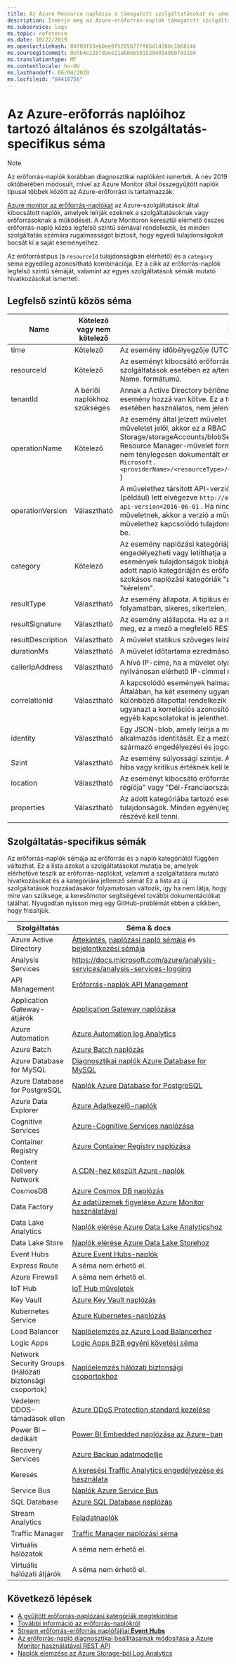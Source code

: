 ```yaml
---
title: Az Azure Resource naplózza a támogatott szolgáltatásokat és sémákat
description: Ismerje meg az Azure-erőforrás-naplók támogatott szolgáltatásait és esemény-sémáját.
ms.subservice: logs
ms.topic: reference
ms.date: 10/22/2019
ms.openlocfilehash: 04f89f53eb8ee0f5205b77ff65d14380c1b68144
ms.sourcegitcommit: 8e5b4e2207daee21a60e6581528401a96bfd3184
ms.translationtype: MT
ms.contentlocale: hu-HU
ms.lasthandoff: 06/04/2020
ms.locfileid: "84418756"
---
```

# <a name="common-and-service-specific-schema-for-azure-resource-logs"></a>Az Azure-erőforrás naplóihoz tartozó általános és szolgáltatás-specifikus séma

> [!NOTE]
> Az erőforrás-naplók korábban diagnosztikai naplóként ismertek. A név 2019 októberében módosult, mivel az Azure Monitor által összegyűjtött naplók típusai többek között az Azure-erőforrást is tartalmazzák.

[Azure monitor az erőforrás-naplókat](../../azure-monitor/platform/platform-logs-overview.md) az Azure-szolgáltatások által kibocsátott naplók, amelyek leírják ezeknek a szolgáltatásoknak vagy erőforrásoknak a működését. A Azure Monitoron keresztül elérhető összes erőforrás-napló közös legfelső szintű sémával rendelkezik, és minden szolgáltatás számára rugalmasságot biztosít, hogy egyedi tulajdonságokat bocsát ki a saját eseményeihez.

Az erőforrástípus (a `resourceId` tulajdonságban elérhető) és a `category` séma egyedileg azonosítható kombinációja. Ez a cikk az erőforrás-naplók legfelső szintű sémáját, valamint az egyes szolgáltatások sémák mutató hivatkozásokat ismerteti.

## <a name="top-level-common-schema"></a>Legfelső szintű közös séma

| Name | Kötelező vagy nem kötelező | Leírás |
|---|---|---|
| time | Kötelező | Az esemény időbélyegzője (UTC). |
| resourceId | Kötelező | Az eseményt kibocsátó erőforrás erőforrás-azonosítója. A bérlői szolgáltatások esetében ez a/tenants/Tenant-ID/Providers/Provider-Name. formátumú. |
| tenantId | A bérlői naplókhoz szükséges | Annak a Active Directory bérlőnek a bérlői azonosítója, amelyhez ez az esemény hozzá van kötve. Ez a tulajdonság csak a bérlői szintű naplók esetében használatos, nem jelenik meg az erőforrás-szintű naplókban. |
| operationName | Kötelező | Az esemény által jelzett művelet neve. Ha az esemény egy RBAC műveletet jelöl, akkor ez a RBAC művelet neve (például: Microsoft. Storage/storageAccounts/blobServices/Blobs/Read). Általában Resource Manager-művelet formájában modellezve, még akkor is, ha nem ténylegesen dokumentált erőforrás-kezelői műveletek ( `Microsoft.<providerName>/<resourceType>/<subtype>/<Write/Read/Delete/Action>` ) |
| operationVersion | Választható | A művelethez társított API-verzió, ha a operationName API-val (például) lett elvégezve `http://myservice.windowsazure.net/object?api-version=2016-06-01` . Ha nincs olyan API, amely megfelel a műveletnek, akkor a verzió a művelet azon verzióját jelöli, amely a művelethez kapcsolódó tulajdonságok jövőbeli változásakor következik be. |
| category | Kötelező | Az esemény naplózási kategóriája. A kategória a részletesség, amelyen engedélyezheti vagy letilthatja a naplókat egy adott erőforráson. Az események tulajdonságok blobjában megjelenő tulajdonságok egy adott napló kategóriáján és erőforrás-típusán belül megegyeznek. A szokásos naplózási kategóriák "audit" "működési" "végrehajtás" és "kérelem". |
| resultType | Választható | Az esemény állapota. A tipikus értékek a következők: elindítva, folyamatban, sikeres, sikertelen, aktív és megoldott. |
| resultSignature | Választható | Az esemény alállapota. Ha ez a művelet egy REST API hívásnak felel meg, ez a mező a megfelelő REST-hívás HTTP-állapotkód. |
| resultDescription | Választható | A művelet statikus szöveges leírása, például a "tárolási fájl beolvasása". |
| durationMs | Választható | A művelet időtartama ezredmásodpercben. |
| callerIpAddress | Választható | A hívó IP-címe, ha a művelet olyan API-hívásnak felel meg, amely nyilvánosan elérhető IP-címmel rendelkező entitásból származik. |
| correlationId | Választható | A kapcsolódó események halmazának csoportosítására szolgáló GUID. Általában, ha két esemény ugyanazzal a operationName, de két különböző állapottal rendelkezik (például "Elindítva" és "sikeres"), ugyanazt a korrelációs azonosítót használják. Ez az események közötti egyéb kapcsolatokat is jelenthet. |
| identity | Választható | Egy JSON-blob, amely leírja a műveletet végrehajtó felhasználó vagy alkalmazás identitását. Ez a mező általában az Active Directoryból származó engedélyezési és jogcímek/JWT jogkivonatot tartalmazza. |
| Szint | Választható | Az esemény súlyossági szintje. Az egyik tájékoztatási, figyelmeztetési, hiba vagy kritikus értéknek kell lennie. |
| location | Választható | Az eseményt kibocsátó erőforrás régiója, például "az USA keleti régiója" vagy "Dél-Franciaország" |
| properties | Választható | Az adott kategóriába tartozó eseményekhez kapcsolódó további tulajdonságok. Minden egyéni/egyedi tulajdonságot a séma "B része" részévé kell tenni. |

## <a name="service-specific-schemas"></a>Szolgáltatás-specifikus sémák

Az erőforrás-naplók sémája az erőforrás és a napló kategóriától függően változhat. Ez a lista azokat a szolgáltatásokat mutatja be, amelyek elérhetővé teszik az erőforrás-naplókat, valamint a szolgáltatásra mutató hivatkozásokat és a kategóriára jellemző sémát Ez a lista az új szolgáltatások hozzáadásakor folyamatosan változik, így ha nem látja, hogy mire van szüksége, a keresőmotor segítségével további dokumentációkat találhat. Nyugodtan nyisson meg egy GitHub-problémát ebben a cikkben, hogy frissítjük.

| Szolgáltatás | Séma & docs |
| --- | --- |
| Azure Active Directory | [Áttekintés](../../active-directory/reports-monitoring/concept-activity-logs-azure-monitor.md), [naplózási napló sémája](../../active-directory/reports-monitoring/reference-azure-monitor-audit-log-schema.md) és [bejelentkezési sémája](../../active-directory/reports-monitoring/reference-azure-monitor-sign-ins-log-schema.md) |
| Analysis Services | https://docs.microsoft.com/azure/analysis-services/analysis-services-logging |
| API Management | [Erőforrás-naplók API Management](../../api-management/api-management-howto-use-azure-monitor.md#resource-logs) |
| Application Gateway-átjárók |[Application Gateway naplózása](../../application-gateway/application-gateway-diagnostics.md) |
| Azure Automation |[Azure Automation log Analytics](../../automation/automation-manage-send-joblogs-log-analytics.md) |
| Azure Batch |[Azure Batch naplózás](../../batch/batch-diagnostics.md) |
| Azure Database for MySQL | [Diagnosztikai naplók Azure Database for MySQL](../../mysql/concepts-server-logs.md#diagnostic-logs) |
| Azure Database for PostgreSQL | [Naplók Azure Database for PostgreSQL](../../postgresql/concepts-server-logs.md#resource-logs) |
| Azure Data Explorer | [Azure Adatkezelő-naplók](/azure/data-explorer/using-diagnostic-logs) |
| Cognitive Services | [Azure-Cognitive Services naplózása](../../cognitive-services/diagnostic-logging.md) |
| Container Registry | [Azure Container Registry naplózása](../../container-registry/container-registry-diagnostics-audit-logs.md) |
| Content Delivery Network | [A CDN-hez készült Azure-naplók](../../cdn/cdn-azure-diagnostic-logs.md) |
| CosmosDB | [Azure Cosmos DB naplózás](../../cosmos-db/logging.md) |
| Data Factory | [Az adatüzemek figyelése Azure Monitor használatával](../../data-factory/monitor-using-azure-monitor.md) |
| Data Lake Analytics |[Naplók elérése Azure Data Lake Analyticshoz](../../data-lake-analytics/data-lake-analytics-diagnostic-logs.md) |
| Data Lake Store |[Naplók elérése Azure Data Lake Storehoz](../../data-lake-store/data-lake-store-diagnostic-logs.md) |
| Event Hubs |[Azure Event Hubs-naplók](../../event-hubs/event-hubs-diagnostic-logs.md) |
| Express Route | A séma nem érhető el. |
| Azure Firewall | A séma nem érhető el. |
| IoT Hub | [IoT Hub műveletek](../../iot-hub/iot-hub-monitor-resource-health.md#use-azure-monitor) |
| Key Vault |[Azure Key Vault naplózás](../../key-vault/general/logging.md) |
| Kubernetes Service |[Azure Kubernetes-naplózás](../../aks/view-master-logs.md#log-event-schema) |
| Load Balancer |[Naplóelemzés az Azure Load Balancerhez](../../load-balancer/load-balancer-monitor-log.md) |
| Logic Apps |[Logic Apps B2B egyéni követési séma](../../logic-apps/logic-apps-track-integration-account-custom-tracking-schema.md) |
| Network Security Groups (Hálózati biztonsági csoportok) |[Naplóelemzés hálózati biztonsági csoportokhoz](../../virtual-network/virtual-network-nsg-manage-log.md) |
| Védelem DDOS-támadások ellen | [Azure DDoS Protection standard kezelése](../../virtual-network/manage-ddos-protection.md) |
| Power BI – dedikált | [Power BI Embedded naplózása az Azure-ban](https://docs.microsoft.com/power-bi/developer/azure-pbie-diag-logs) |
| Recovery Services | [Azure Backup adatmodellje](../../backup/backup-azure-reports-data-model.md)|
| Keresés |[A keresési Traffic Analytics engedélyezése és használata](../../search/search-traffic-analytics.md) |
| Service Bus |[Naplók Azure Service Bus](../../service-bus-messaging/service-bus-diagnostic-logs.md) |
| SQL Database | [Azure SQL Database naplózás](../../azure-sql/database/metrics-diagnostic-telemetry-logging-streaming-export-configure.md) |
| Stream Analytics |[Feladatnaplók](../../stream-analytics/stream-analytics-job-diagnostic-logs.md) |
| Traffic Manager | [Traffic Manager naplózási séma](../../traffic-manager/traffic-manager-diagnostic-logs.md) |
| Virtuális hálózatok | A séma nem érhető el. |
| Virtuális hálózati átjárók | A séma nem érhető el. |


## <a name="next-steps"></a>Következő lépések

* [A gyűjtött erőforrás-naplózási kategóriák megtekintése](resource-logs-categories.md)
* [További információ az erőforrás-naplókról](../../azure-monitor/platform/platform-logs-overview.md)
* [Stream erőforrás-erőforrás naplófájljai **Event Hubs**](../../azure-monitor/platform/resource-logs-stream-event-hubs.md)
* [Az erőforrás-napló diagnosztikai beállításainak módosítása a Azure Monitor használatával REST API](https://docs.microsoft.com/rest/api/monitor/diagnosticsettings)
* [Naplók elemzése az Azure Storage-ból Log Analytics](../../azure-monitor/platform/collect-azure-metrics-logs.md)

